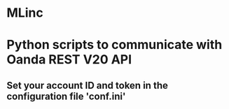 # MLinc
# Python scripts to communicate with Oanda REST V20 API
## Set your account ID and token in the configuration file 'conf.ini'
